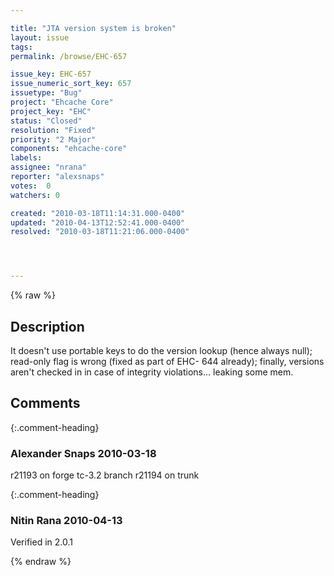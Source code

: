```yaml
---

title: "JTA version system is broken"
layout: issue
tags: 
permalink: /browse/EHC-657

issue_key: EHC-657
issue_numeric_sort_key: 657
issuetype: "Bug"
project: "Ehcache Core"
project_key: "EHC"
status: "Closed"
resolution: "Fixed"
priority: "2 Major"
components: "ehcache-core"
labels: 
assignee: "nrana"
reporter: "alexsnaps"
votes:  0
watchers: 0

created: "2010-03-18T11:14:31.000-0400"
updated: "2010-04-13T12:52:41.000-0400"
resolved: "2010-03-18T11:21:06.000-0400"




---
```


{% raw %}

## Description

<div markdown="1" class="description">

It doesn't use portable keys to do the version lookup (hence always null); read-only flag is wrong (fixed as part of EHC- 644 already); finally, versions aren't checked in in case of integrity violations... leaking some mem.

</div>

## Comments


{:.comment-heading}
### **Alexander Snaps** <span class="date">2010-03-18</span>

<div markdown="1" class="comment">

r21193 on forge tc-3.2 branch
r21194 on trunk

</div>


{:.comment-heading}
### **Nitin Rana** <span class="date">2010-04-13</span>

<div markdown="1" class="comment">

Verified in 2.0.1

</div>



{% endraw %}

